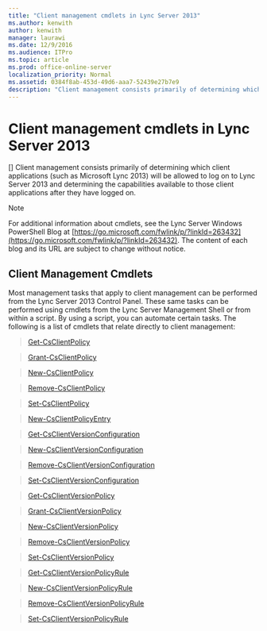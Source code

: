 ```yaml
---
title: "Client management cmdlets in Lync Server 2013"
ms.author: kenwith
author: kenwith
manager: laurawi
ms.date: 12/9/2016
ms.audience: ITPro
ms.topic: article
ms.prod: office-online-server
localization_priority: Normal
ms.assetid: 0384f8ab-453d-49d6-aaa7-52439e27b7e9
description: "Client management consists primarily of determining which client applications (such as Microsoft Lync 2013) will be allowed to log on to Lync Server 2013 and determining the capabilities available to those client applications after they have logged on."
---
```


# Client management cmdlets in Lync Server 2013
[]
Client management consists primarily of determining which client applications (such as Microsoft Lync 2013) will be allowed to log on to Lync Server 2013 and determining the capabilities available to those client applications after they have logged on. 
  
> [!NOTE]
> For additional information about cmdlets, see the Lync Server Windows PowerShell Blog at [https://go.microsoft.com/fwlink/p/?linkId=263432](https://go.microsoft.com/fwlink/p/?linkId=263432). The content of each blog and its URL are subject to change without notice. 
  
## Client Management Cmdlets

Most management tasks that apply to client management can be performed from the Lync Server 2013 Control Panel. These same tasks can be performed using cmdlets from the Lync Server Management Shell or from within a script. By using a script, you can automate certain tasks. The following is a list of cmdlets that relate directly to client management:
  
> [Get-CsClientPolicy](get-csclientpolicy.md)
    
> [Grant-CsClientPolicy](grant-csclientpolicy.md)
    
> [New-CsClientPolicy](new-csclientpolicy.md)
    
> [Remove-CsClientPolicy](remove-csclientpolicy.md)
    
> [Set-CsClientPolicy](set-csclientpolicy.md)
    
> [New-CsClientPolicyEntry](new-csclientpolicyentry.md)
    
> [Get-CsClientVersionConfiguration](get-csclientversionconfiguration.md)
    
> [New-CsClientVersionConfiguration](new-csclientversionconfiguration.md)
    
> [Remove-CsClientVersionConfiguration](remove-csclientversionconfiguration.md)
    
> [Set-CsClientVersionConfiguration](set-csclientversionconfiguration.md)
    
> [Get-CsClientVersionPolicy](get-csclientversionpolicy.md)
    
> [Grant-CsClientVersionPolicy](grant-csclientversionpolicy.md)
    
> [New-CsClientVersionPolicy](new-csclientversionpolicy.md)
    
> [Remove-CsClientVersionPolicy](remove-csclientversionpolicy.md)
    
> [Set-CsClientVersionPolicy](set-csclientversionpolicy.md)
    
> [Get-CsClientVersionPolicyRule](get-csclientversionpolicyrule.md)
    
> [New-CsClientVersionPolicyRule](new-csclientversionpolicyrule.md)
    
> [Remove-CsClientVersionPolicyRule](remove-csclientversionpolicyrule.md)
    
> [Set-CsClientVersionPolicyRule](set-csclientversionpolicyrule.md)
    

